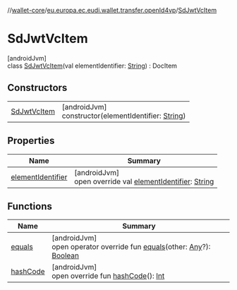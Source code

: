 //[wallet-core](../../../index.md)/[eu.europa.ec.eudi.wallet.transfer.openId4vp](../index.md)/[SdJwtVcItem](index.md)

# SdJwtVcItem

[androidJvm]\
class [SdJwtVcItem](index.md)(val elementIdentifier: [String](https://kotlinlang.org/api/latest/jvm/stdlib/kotlin/-string/index.html)) : DocItem

## Constructors

| | |
|---|---|
| [SdJwtVcItem](-sd-jwt-vc-item.md) | [androidJvm]<br>constructor(elementIdentifier: [String](https://kotlinlang.org/api/latest/jvm/stdlib/kotlin/-string/index.html)) |

## Properties

| Name | Summary |
|---|---|
| [elementIdentifier](element-identifier.md) | [androidJvm]<br>open override val [elementIdentifier](element-identifier.md): [String](https://kotlinlang.org/api/latest/jvm/stdlib/kotlin/-string/index.html) |

## Functions

| Name | Summary |
|---|---|
| [equals](index.md#-47510592%2FFunctions%2F1615067946) | [androidJvm]<br>open operator override fun [equals](index.md#-47510592%2FFunctions%2F1615067946)(other: [Any](https://kotlinlang.org/api/latest/jvm/stdlib/kotlin/-any/index.html)?): [Boolean](https://kotlinlang.org/api/latest/jvm/stdlib/kotlin/-boolean/index.html) |
| [hashCode](index.md#-1155996378%2FFunctions%2F1615067946) | [androidJvm]<br>open override fun [hashCode](index.md#-1155996378%2FFunctions%2F1615067946)(): [Int](https://kotlinlang.org/api/latest/jvm/stdlib/kotlin/-int/index.html) |
